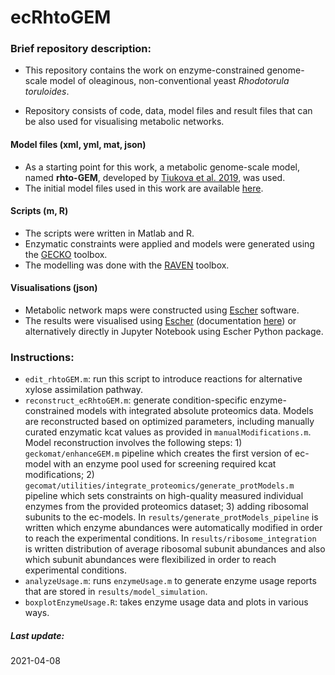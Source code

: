 # ecRhtoGEM
### Brief repository description:
* This repository contains the work on enzyme-constrained genome-scale model of oleaginous, non-conventional yeast *Rhodotorula toruloides*.

* Repository consists of code, data, model files and result files that can be also used for visualising metabolic networks.

#### Model files (xml, yml, mat, json)
* As a starting point for this work, a metabolic genome-scale model, named **rhto-GEM**, developed by [Tiukova et al. 2019](https://onlinelibrary.wiley.com/doi/abs/10.1002/bit.27162), was used.
* The initial model files used in this work are available [here](https://github.com/SysBioChalmers/rhto-GEM).

#### Scripts (m, R)
* The scripts were written in Matlab and R.
* Enzymatic constraints were applied and models were generated using the [GECKO](https://github.com/SysBioChalmers/GECKO) toolbox.
* The modelling was done with the [RAVEN](https://github.com/SysBioChalmers/RAVEN) toolbox.

#### Visualisations (json)
* Metabolic network maps were constructed using [Escher](https://escher.github.io/#/) software.
* The results were visualised using [Escher](https://escher.github.io/#/) (documentation [here](https://escher.readthedocs.io/en/latest/)) or alternatively directly in Jupyter Notebook using Escher Python package.


### Instructions:
* `edit_rhtoGEM.m`: run this script to introduce reactions for alternative xylose assimilation pathway.
* `reconstruct_ecRhtoGEM.m`: generate condition-specific enzyme-constrained models with integrated absolute proteomics data. Models are reconstructed based on optimized parameters, including manually curated enzymatic kcat values as provided in `manualModifications.m`. Model reconstruction involves the following steps: 1) `geckomat/enhanceGEM.m` pipeline which creates the first version of ec-model with an enzyme pool used for screening required kcat modifications; 2) `gecomat/utilities/integrate_proteomics/generate_protModels.m` pipeline which sets constraints on high-quality measured individual enzymes from the provided proteomics dataset; 3) adding ribosomal subunits to the ec-models. In `results/generate_protModels_pipeline` is written which enzyme abundances were automatically modified in order to reach the experimental conditions. In `results/ribosome_integration` is written distribution of average ribosomal subunit abundances and also which subunit abundances were flexibilized in order to reach experimental conditions.
* `analyzeUsage.m`: runs `enzymeUsage.m` to generate enzyme usage reports that are stored in `results/model_simulation`.
* `boxplotEnzymeUsage.R`: takes enzyme usage data and plots in various ways.

##### Last update:
2021-04-08
